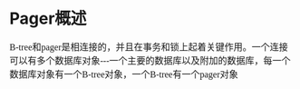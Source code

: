# Pager概述
<font face="微软雅黑" size="3px">

B-tree和pager是相连接的，并且在事务和锁上起着关键作用。一个连接可以有多个数据库对象---一个主要的数据库以及附加的数据库，每一个数据库对象有一个B-tree对象，一个B-tree有一个pager对象

